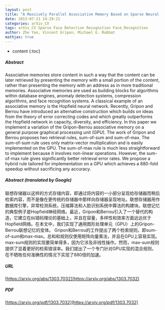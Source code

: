 ```yaml
---
layout: post
title: "A Massively Parallel Associative Memory Based on Sparse Neural Networks"
date: 2013-07-21 14:29:21
categories: arXiv_CV
tags: arXiv_CV Sparse Face Detection Recognition Face_Recognition
author: Zhe Yao, Vincent Gripon, Michael G. Rabbat
mathjax: true
---
```


* content
{:toc}

##### Abstract
Associative memories store content in such a way that the content can be later retrieved by presenting the memory with a small portion of the content, rather than presenting the memory with an address as in more traditional memories. Associative memories are used as building blocks for algorithms within database engines, anomaly detection systems, compression algorithms, and face recognition systems. A classical example of an associative memory is the Hopfield neural network. Recently, Gripon and Berrou have introduced an alternative construction which builds on ideas from the theory of error correcting codes and which greatly outperforms the Hopfield network in capacity, diversity, and efficiency. In this paper we implement a variation of the Gripon-Berrou associative memory on a general purpose graphical processing unit (GPU). The work of Gripon and Berrou proposes two retrieval rules, sum-of-sum and sum-of-max. The sum-of-sum rule uses only matrix-vector multiplication and is easily implemented on the GPU. The sum-of-max rule is much less straightforward to implement because it involves non-linear operations. However, the sum-of-max rule gives significantly better retrieval error rates. We propose a hybrid rule tailored for implementation on a GPU which achieves a 880-fold speedup without sacrificing any accuracy.

##### Abstract (translated by Google)
联想存储器以这样的方式存储内容，即通过将内容的一小部分呈现给存储器而稍后检索内容，而不是像在更传统的存储器中那样向存储器呈现地址。联想存储器用作数据库引擎，异常检测系统，压缩算法和人脸识别系统中算法的构建块。联想记忆的典型例子是Hopfield神经网络。最近，Gripon和Berrou引入了一个替代的构造，它建立在纠错码理论的基础上，并且在容量，多样性和效率方面远远优于Hopfield网络。在本文中，我们实现了通用图形处理单元（GPU）上的Gripon-Berrou联想记忆的变体。 Gripon和Berrou的工作提出了两个检索规则，即sum-of-sum和max-max。总和和规则仅使用矩阵向量乘法，并且在GPU上容易实现。 max-sum规则的实现要简单得多，因为它涉及非线性操作。然而，max-sum规则提供了显着更好的检索错误率。我们提出了一个专门针对GPU实现的混合规则，在不牺牲任何准确性的情况下实现了880倍的加速。

##### URL
[https://arxiv.org/abs/1303.7032](https://arxiv.org/abs/1303.7032)

##### PDF
[https://arxiv.org/pdf/1303.7032](https://arxiv.org/pdf/1303.7032)

